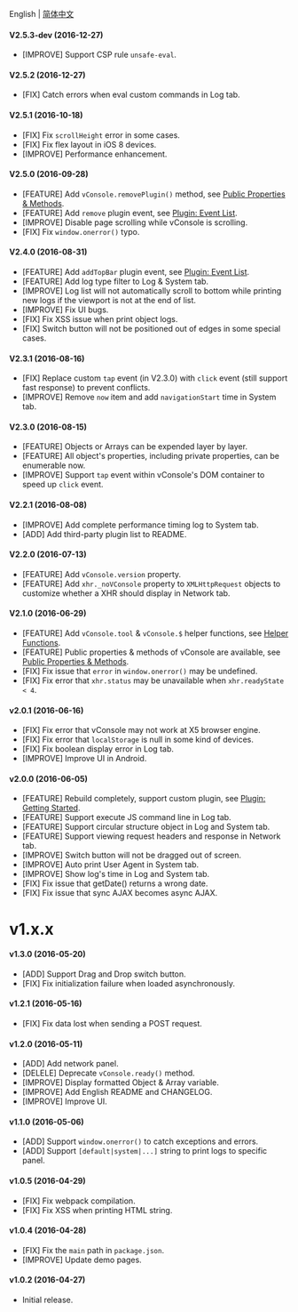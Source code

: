 English | [简体中文](./CHANGELOG_CN.md)

#### V2.5.3-dev (2016-12-27)

- [IMPROVE] Support CSP rule `unsafe-eval`.


#### V2.5.2 (2016-12-27)

- [FIX] Catch errors when eval custom commands in Log tab.


#### V2.5.1 (2016-10-18)

- [FIX] Fix `scrollHeight` error in some cases.
- [FIX] Fix flex layout in iOS 8 devices.
- [IMPROVE] Performance enhancement.


#### V2.5.0 (2016-09-28)

- [FEATURE] Add `vConsole.removePlugin()` method, see [Public Properties & Methods](./doc/public_properties_methods.md).
- [FEATURE] Add `remove` plugin event, see [Plugin: Event List](./doc/plugin_event_list.md).
- [IMPROVE] Disable page scrolling while vConsole is scrolling.
- [FIX] Fix `window.onerror()` typo.


#### V2.4.0 (2016-08-31)

- [FEATURE] Add `addTopBar` plugin event, see [Plugin: Event List](./doc/plugin_event_list.md).
- [FEATURE] Add log type filter to Log & System tab.
- [IMPROVE] Log list will not automatically scroll to bottom while printing new logs if the viewport is not at the end of list.
- [IMPROVE] Fix UI bugs.
- [FIX] Fix XSS issue when print object logs.
- [FIX] Switch button will not be positioned out of edges in some special cases.


#### V2.3.1 (2016-08-16)

- [FIX] Replace custom `tap` event (in V2.3.0) with `click` event (still support fast response) to prevent conflicts.
- [IMPROVE] Remove `now` item and add `navigationStart` time in System tab.


#### V2.3.0 (2016-08-15)

- [FEATURE] Objects or Arrays can be expended layer by layer.
- [FEATURE] All object's properties, including private properties, can be enumerable now.
- [IMPROVE] Support `tap` event within vConsole's DOM container to speed up `click` event.


#### V2.2.1 (2016-08-08)

- [IMPROVE] Add complete performance timing log to System tab.
- [ADD] Add third-party plugin list to README.


#### V2.2.0 (2016-07-13)

- [FEATURE] Add `vConsole.version` property.
- [FEATURE] Add `xhr._noVConsole` property to `XMLHttpRequest` objects to customize whether a XHR should display in Network tab.


#### V2.1.0 (2016-06-29)

- [FEATURE] Add `vConsole.tool` & `vConsole.$` helper functions, see [Helper Functions](./doc/helper_functions.md).
- [FEATURE] Public properties & methods of vConsole are available, see [Public Properties & Methods](./doc/public_properties_methods.md).
- [FIX] Fix issue that `error` in `window.onerror()` may be undefined.
- [FIX] Fix error that `xhr.status` may be unavailable when `xhr.readyState < 4`.


#### v2.0.1 (2016-06-16)

- [FIX] Fix error that vConsole may not work at X5 browser engine.
- [FIX] Fix error that `localStorage` is null in some kind of devices.
- [FIX] Fix boolean display error in Log tab.
- [IMPROVE] Improve UI in Android.


#### v2.0.0 (2016-06-05)

- [FEATURE] Rebuild completely, support custom plugin, see [Plugin: Getting Started](./doc/plugin_getting_started.md).
- [FEATURE] Support execute JS command line in Log tab.
- [FEATURE] Support circular structure object in Log and System tab.
- [FEATURE] Support viewing request headers and response in Network tab.
- [IMPROVE] Switch button will not be dragged out of screen.
- [IMPROVE] Auto print User Agent in System tab.
- [IMPROVE] Show log's time in Log and System tab.
- [FIX] Fix issue that getDate() returns a wrong date.
- [FIX] Fix issue that sync AJAX becomes async AJAX.



# v1.x.x

#### v1.3.0 (2016-05-20)

- [ADD] Support Drag and Drop switch button.
- [FIX] Fix initialization failure when loaded asynchronously.


#### v1.2.1 (2016-05-16)

- [FIX] Fix data lost when sending a POST request.


#### v1.2.0 (2016-05-11)

- [ADD] Add network panel.
- [DELELE] Deprecate `vConsole.ready()` method.
- [IMPROVE] Display formatted Object & Array variable.
- [IMPROVE] Add English README and CHANGELOG.
- [IMPROVE] Improve UI.


#### v1.1.0 (2016-05-06)

- [ADD] Support `window.onerror()` to catch exceptions and errors.
- [ADD] Support `[default|system|...]` string to print logs to specific panel.


#### v1.0.5 (2016-04-29)

- [FIX] Fix webpack compilation.
- [FIX] Fix XSS when printing HTML string.


#### v1.0.4 (2016-04-28)

- [FIX] Fix the `main` path in `package.json`.
- [IMPROVE] Update demo pages.


#### v1.0.2 (2016-04-27)

- Initial release.